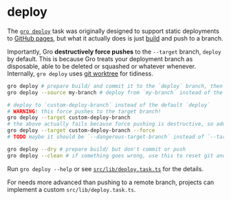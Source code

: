 # deploy

The [`gro deploy`](/src/lib/deploy.task.ts)
task was originally designed to support static deployments to
[GitHub pages](https://pages.github.com/),
but what it actually does is just [build](./build.md) and push to a branch.

Importantly, Gro **destructively force pushes** to the `--target` branch, `deploy` by default.
This is because Gro treats your deployment
branch as disposable, able to be deleted or squashed or whatever whenever.
Internally, `gro deploy` uses [git worktree](https://git-scm.com/docs/git-worktree)
for tidiness.

```bash
gro deploy # prepare build/ and commit it to the `deploy` branch, then push to go live
gro deploy --source my-branch # deploy from `my-branch` instead of the default `main`

# deploy to `custom-deploy-branch` instead of the default `deploy`
# WARNING! this force pushes to the target branch!
gro deploy --target custom-deploy-branch
# the above actually fails because force pushing is destructive, so add `--force` to be extra clear:
gro deploy --target custom-deploy-branch --force
# TODO maybe it should be `--dangerous-target-branch` instead of `--target` and `--force`?

gro deploy --dry # prepare build/ but don't commit or push
gro deploy --clean # if something goes wrong, use this to reset git and gro state
```

Run `gro deploy --help` or see [`src/lib/deploy.task.ts`](/src/lib/deploy.task.ts) for the details.

For needs more advanced than pushing to a remote branch,
projects can implement a custom `src/lib/deploy.task.ts`.
